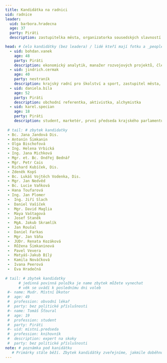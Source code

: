```yaml
---
title: Kandidátka na radnici
uid: radnice
leader:
  uid: barbora.hradecna
  age: 37
  party: Piráti
  description: zastupitelka města, organizatorka sousedských slavností ČR, promoterka kulturních akci, kreativec # zobrazuje se v komunalni-volby

head: # čelo kandidátky (bez leadera) / lidé kteří mají fotku a _people/jmeno.md
  - uid: bohdan.vanek
    age: 48
    party: Piráti
    description: ekonomický analytik, manažer rozvojových projektů, člen Finančního výboru kraje a města 
  - uid: jindrich.cermak
    age: 40
    party: nestraník
    description: krajský radní pro školství a sport, zastupitel města, politický analytik
  - uid: daniela.bila
    age: 52
    party: Piráti 
    description: obchodní referentka, aktivistka, alchymistka
  - uid: karel.specian
    age: 18
    party: Piráti 
    description: student, marketér, první předseda krajského parlamentu dětí a mládeže
    
 # tail: # zbytek kandidatky
 - Bc. Jana Jandová Dis.
 - Antonín Šimkanin
 - Olga Bischofová
 - Ing. Helena Vrbická
 - Ing. Jana Michková
 - Mgr. et. Bc. Ondřej Bednář
 - Mgr. Petr Cais
 - Richard Kubíček, Dis.
 - Zdeněk Kopš
 - Bc. Lukáš Vojtěch Vodenka, Dis.
 - Mgr. Jan Nedvěd
 - Bc. Lucie Vaňková
 - Hana Toufarová
 - Ing. Jan Plomer
 -  Ing. Jiří Slach
 -  Daniel Vašíček
 -  Mgr. David Maglia
 -  Maya Vaštagová
 -  Josef Staněk
 -  MgA. Jakub Skramlík
 -  Jan Roušal
 -  Daniel Farkas
 -  Mgr. Jan Váňa
 -  JUDr. Renata Kozáková
 -  Růžena Šimkaninová
 -  Pavel Vevera
 -  Matyáš-Jakub Bílý
 -  Kamila Nováčková
 -  Ivana Peerová
 -  Eva Hradečná
    
# tail: # zbytek kandidatky
      # jedinná povinná položka je name zbytek můžete vynechat
      # věk se uvádí k poslednímu dni voleb
 #- name: Mudr. Místní Dkotor
 #  age: 49
 #  profession: obvodní lékař
 #  party: bez politické příslušnosti
 #- name: Tomáš Šťoural
 #  age: 19
 #  profession: student
 #  party: Piráti
 #- uid: mistni.predseda
 #  profession: knihovník
 #  description: expert na skoky
 #  party: bez politické příslušnosti
note: # poznámka pod kanidátku
   # Primárky stále běží. Zbytek kandidátky zveřejníme, jakmile doběhnou.
---
```



